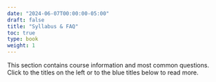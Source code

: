 ```yaml
---
date: "2024-06-07T00:00:00-05:00"
draft: false
title: "Syllabus & FAQ"
toc: true
type: book
weight: 1
---
```


This section contains course information and most common questions. Click to the titles on the left or to the blue titles below to read more.
